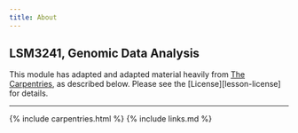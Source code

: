 ```yaml
---
title: About
---
```


## LSM3241, Genomic Data Analysis

This module has adapted and adapted material heavily from [The Carpentries](https://carpentries.org/), as described below.  Please see the [License][lesson-license] for details.

<hr>


{% include carpentries.html %}
{% include links.md %}
